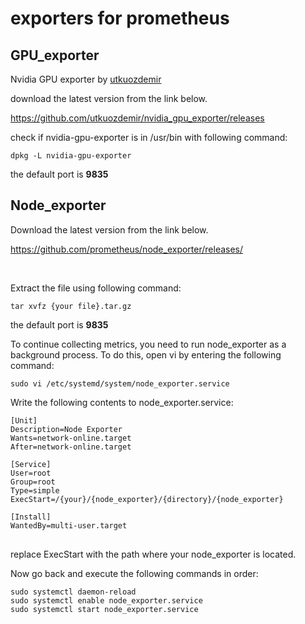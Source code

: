 # exporters for prometheus

## GPU_exporter
Nvidia GPU exporter by [utkuozdemir](https://github.com/utkuozdemir)

download the latest version from the link below.

https://github.com/utkuozdemir/nvidia_gpu_exporter/releases

check if nvidia-gpu-exporter is in /usr/bin with following command: 
<pre>
<code>dpkg -L nvidia-gpu-exporter</code>
</pre>

the default port is **9835** 


## Node_exporter

Download the latest version from the link below.

https://github.com/prometheus/node_exporter/releases/

<br>

Extract the file using following command:
<pre>
<code>tar xvfz {your file}.tar.gz</code>
</pre>

the default port is **9835** 

To continue collecting metrics, you need to run node_exporter as a background process. To do this, open vi by entering the following command:
<pre>
<code>sudo vi /etc/systemd/system/node_exporter.service</code>
</pre>

Write the following contents to node_exporter.service:
<pre>
<code>[Unit]
Description=Node Exporter
Wants=network-online.target
After=network-online.target

[Service]
User=root
Group=root
Type=simple
ExecStart=/{your}/{node_exporter}/{directory}/{node_exporter}

[Install]
WantedBy=multi-user.target
</code>
</pre>
replace ExecStart with the path where your node_exporter is located.


Now go back and execute the following commands in order:
<pre>
<code>sudo systemctl daemon-reload
sudo systemctl enable node_exporter.service
sudo systemctl start node_exporter.service
</code>
</pre>

